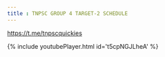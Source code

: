 ```yaml
---
title : TNPSC GROUP 4 TARGET-2 SCHEDULE
---
```


https://t.me/tnpscquickies



{% include youtubePlayer.html id='t5cpNGJLheA' %}
